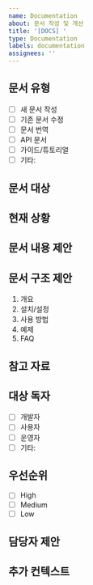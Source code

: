 ```yaml
---
name: Documentation
about: 문서 작성 및 개선
title: '[DOCS] '
type: Documentation
labels: documentation
assignees: ''
---
```


## 문서 유형

<!-- 문서 유형을 선택해주세요 -->

- [ ] 새 문서 작성
- [ ] 기존 문서 수정
- [ ] 문서 번역
- [ ] API 문서
- [ ] 가이드/튜토리얼
- [ ] 기타:

## 문서 대상

<!-- 어떤 주제/기능에 대한 문서인지 명시해주세요 -->

## 현재 상황

<!-- 기존 문서 수정인 경우, 현재 문서의 문제점을 설명해주세요 -->

## 문서 내용 제안

<!-- 작성하거나 수정할 문서 내용을 간략히 설명해주세요 -->

## 문서 구조 제안

<!-- 문서의 구조나 목차를 제안해주세요 -->

1. 개요
2. 설치/설정
3. 사용 방법
4. 예제
5. FAQ

## 참고 자료

<!-- 참고할 문서, 링크, 스크린샷 등을 추가해주세요 -->

## 대상 독자

<!-- 이 문서의 주요 대상 독자를 명시해주세요 -->

- [ ] 개발자
- [ ] 사용자
- [ ] 운영자
- [ ] 기타:

## 우선순위

<!-- 우선순위를 선택해주세요 -->

- [ ] High
- [ ] Medium
- [ ] Low

## 담당자 제안

<!-- 담당자를 제안해주세요 (선택사항) -->
<!-- @seung-choi, @whlee-pluxity, @yjsun1996, @Nadk-pluxity -->

## 추가 컨텍스트

<!-- 기타 추가 정보가 있다면 작성해주세요 -->
